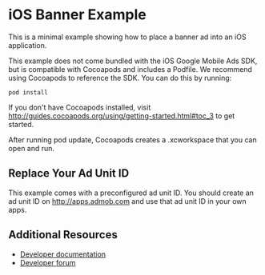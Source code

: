 iOS Banner Example
==================
This is a minimal example showing how to place a banner ad into an iOS
application.

This example does not come bundled with the iOS Google Mobile Ads SDK, but is
compatible with Cocoapods and includes a Podfile. We recommend using Cocoapods
to reference the SDK. You can do this by running:

`pod install`

If you don't have Cocoapods installed, visit
http://guides.cocoapods.org/using/getting-started.html#toc_3 to get started.

After running pod update, Cocoapods creates a .xcworkspace that you can open
and run.

Replace Your Ad Unit ID
-----------------------
This example comes with a preconfigured ad unit ID. You should create an ad
unit ID on http://apps.admob.com and use that ad unit ID in your own apps.

Additional Resources
--------------------
* [Developer documentation](https://developers.google.com/mobile-ads-sdk)
* [Developer forum](groups.google.com/group/google-admob-ads-sdk)